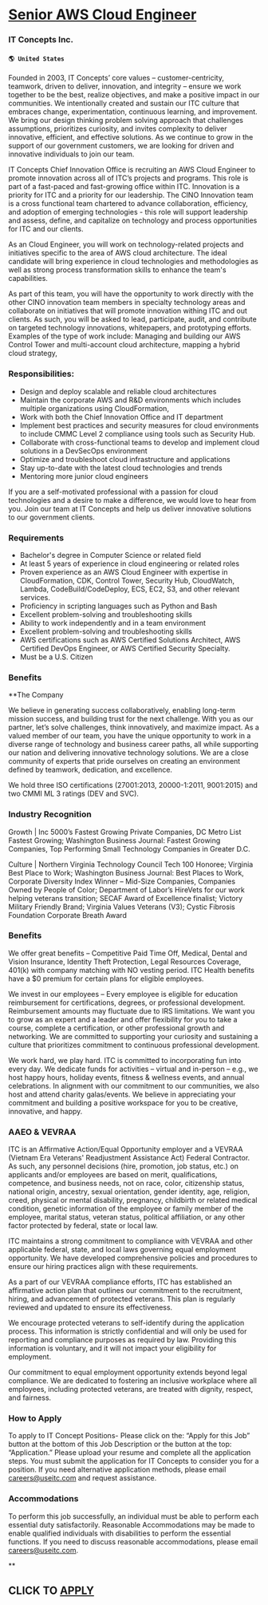 # [Senior AWS Cloud Engineer](https://www.remotewlb.com/apply/senior-aws-cloud-engineer-39052)  
### IT Concepts Inc.  
#### `🌎 United States`  

Founded in 2003, IT Concepts’ core values – customer-centricity, teamwork, driven to deliver, innovation, and integrity – ensure we work together to be the best, realize objectives, and make a positive impact in our communities. We intentionally created and sustain our ITC culture that embraces change, experimentation, continuous learning, and improvement. We bring our design thinking problem solving approach that challenges assumptions, prioritizes curiosity, and invites complexity to deliver innovative, efficient, and effective solutions. As we continue to grow in the support of our government customers, we are looking for driven and innovative individuals to join our team.

IT Concepts Chief Innovation Office is recruiting an AWS Cloud Engineer to promote innovation across all of ITC’s projects and programs. This role is part of a fast-paced and fast-growing office within ITC. Innovation is a priority for ITC and a priority for our leadership. The CINO Innovation team is a cross functional team chartered to advance collaboration, efficiency, and adoption of emerging technologies - this role will support leadership and assess, define, and capitalize on technology and process opportunities for ITC and our clients.

As an Cloud Engineer, you will work on technology-related projects and initiatives specific to the area of AWS cloud architecture. The ideal candidate will bring experience in cloud technologies and methodologies as well as strong process transformation skills to enhance the team's capabilities.

As part of this team, you will have the opportunity to work directly with the other CINO innovation team members in specialty technology areas and collaborate on initiatives that will promote innovation withing ITC and out clients. As such, you will be asked to lead, participate, audit, and contribute on targeted technology innovations, whitepapers, and prototyping efforts. Examples of the type of work include: Managing and building our AWS Control Tower and multi-account cloud architecture, mapping a hybrid cloud strategy,

### Responsibilities:

  * Design and deploy scalable and reliable cloud architectures
  * Maintain the corporate AWS and R&D environments which includes multiple organizations using CloudFormation, 
  * Work with both the Chief Innovation Office and IT department
  * Implement best practices and security measures for cloud environments to include CMMC Level 2 compliance using tools such as Security Hub.
  * Collaborate with cross-functional teams to develop and implement cloud solutions in a DevSecOps environment
  * Optimize and troubleshoot cloud infrastructure and applications
  * Stay up-to-date with the latest cloud technologies and trends
  * Mentoring more junior cloud engineers  

If you are a self-motivated professional with a passion for cloud technologies and a desire to make a difference, we would love to hear from you. Join our team at IT Concepts and help us deliver innovative solutions to our government clients.

### Requirements

  * Bachelor's degree in Computer Science or related field
  * At least 5 years of experience in cloud engineering or related roles
  * Proven experience as an AWS Cloud Engineer with expertise in CloudFormation, CDK, Control Tower, Security Hub, CloudWatch, Lambda, CodeBuild/CodeDeploy, ECS, EC2, S3, and other relevant services.
  * Proficiency in scripting languages such as Python and Bash
  * Excellent problem-solving and troubleshooting skills
  * Ability to work independently and in a team environment
  * Excellent problem-solving and troubleshooting skills
  * AWS certifications such as AWS Certified Solutions Architect, AWS Certified DevOps Engineer, or AWS Certified Security Specialty.
  * Must be a U.S. Citizen

### Benefits

 **The Company

We believe in generating success collaboratively, enabling long-term mission success, and building trust for the next challenge. With you as our partner, let’s solve challenges, think innovatively, and maximize impact. As a valued member of our team, you have the unique opportunity to work in a diverse range of technology and business career paths, all while supporting our nation and delivering innovative technology solutions. We are a close community of experts that pride ourselves on creating an environment defined by teamwork, dedication, and excellence.

We hold three ISO certifications (27001:2013, 20000-1:2011, 9001:2015) and two CMMI ML 3 ratings (DEV and SVC).

### Industry Recognition

Growth | Inc 5000’s Fastest Growing Private Companies, DC Metro List Fastest Growing; Washington Business Journal: Fastest Growing Companies, Top Performing Small Technology Companies in Greater D.C.

Culture | Northern Virginia Technology Council Tech 100 Honoree; Virginia Best Place to Work; Washington Business Journal: Best Places to Work, Corporate Diversity Index Winner – Mid-Size Companies, Companies Owned by People of Color; Department of Labor’s HireVets for our work helping veterans transition; SECAF Award of Excellence finalist; Victory Military Friendly Brand; Virginia Values Veterans (V3); Cystic Fibrosis Foundation Corporate Breath Award

### Benefits

We offer great benefits – Competitive Paid Time Off, Medical, Dental and Vision Insurance, Identity Theft Protection, Legal Resources Coverage, 401(k) with company matching with NO vesting period. ITC Health benefits have a $0 premium for certain plans for eligible employees.

We invest in our employees – Every employee is eligible for education reimbursement for certifications, degrees, or professional development. Reimbursement amounts may fluctuate due to IRS limitations. We want you to grow as an expert and a leader and offer flexibility for you to take a course, complete a certification, or other professional growth and networking. We are committed to supporting your curiosity and sustaining a culture that prioritizes commitment to continuous professional development.

We work hard, we play hard. ITC is committed to incorporating fun into every day. We dedicate funds for activities – virtual and in-person – e.g., we host happy hours, holiday events, fitness & wellness events, and annual celebrations. In alignment with our commitment to our communities, we also host and attend charity galas/events. We believe in appreciating your commitment and building a positive workspace for you to be creative, innovative, and happy.

### AAEO & VEVRAA

ITC is an Affirmative Action/Equal Opportunity employer and a VEVRAA (Vietnam Era Veterans' Readjustment Assistance Act) Federal Contractor. As such, any personnel decisions (hire, promotion, job status, etc.) on applicants and/or employees are based on merit, qualifications, competence, and business needs, not on race, color, citizenship status, national origin, ancestry, sexual orientation, gender identity, age, religion, creed, physical or mental disability, pregnancy, childbirth or related medical condition, genetic information of the employee or family member of the employee, marital status, veteran status, political affiliation, or any other factor protected by federal, state or local law.

ITC maintains a strong commitment to compliance with VEVRAA and other applicable federal, state, and local laws governing equal employment opportunity. We have developed comprehensive policies and procedures to ensure our hiring practices align with these requirements.

As a part of our VEVRAA compliance efforts, ITC has established an affirmative action plan that outlines our commitment to the recruitment, hiring, and advancement of protected veterans. This plan is regularly reviewed and updated to ensure its effectiveness.

We encourage protected veterans to self-identify during the application process. This information is strictly confidential and will only be used for reporting and compliance purposes as required by law. Providing this information is voluntary, and it will not impact your eligibility for employment.

Our commitment to equal employment opportunity extends beyond legal compliance. We are dedicated to fostering an inclusive workplace where all employees, including protected veterans, are treated with dignity, respect, and fairness.

### How to Apply

To apply to IT Concept Positions- Please click on the: “Apply for this Job” button at the bottom of this Job Description or the button at the top: “Application.” Please upload your resume and complete all the application steps. You must submit the application for IT Concepts to consider you for a position. If you need alternative application methods, please email careers@useitc.com and request assistance.

### Accommodations

To perform this job successfully, an individual must be able to perform each essential duty satisfactorily. Reasonable Accommodations may be made to enable qualified individuals with disabilities to perform the essential functions. If you need to discuss reasonable accommodations, please email careers@useitc.com.

**

  
## CLICK TO [APPLY](https://www.remotewlb.com/apply/senior-aws-cloud-engineer-39052)

